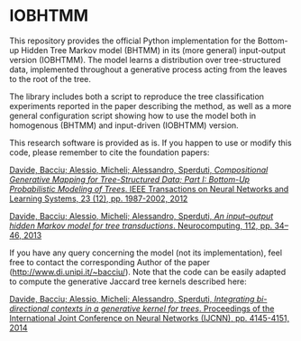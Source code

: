 # IOBHTMM

This repository provides the official Python implementation for the Bottom-up Hidden Tree Markov model (BHTMM) in its (more general) input-output version (IOBHTMM). The model learns a distribution over tree-structured data, implemented throughout a generative process acting from the leaves to the root of the tree.  

The library includes both a script to reproduce the tree classification experiments reported in the paper describing the method, as well as a more general configuration script showing how to use the model both in homogenous (BHTMM) and input-driven (IOBHTMM) version.

This research software is provided as is. If you happen to use or modify this code, please remember to cite the foundation papers:

[Davide, Bacciu; Alessio, Micheli; Alessandro, Sperduti, *Compositional Generative Mapping for Tree-Structured Data; Part I: Bottom-Up Probabilistic Modeling of Trees*. IEEE Transactions on Neural Networks and Learning Systems, 23 (12), pp. 1987-2002, 2012](https://ieeexplore.ieee.org/abstract/document/6353263)

[Davide, Bacciu; Alessio, Micheli; Alessandro, Sperduti, *An input–output hidden Markov model for tree transductions*. Neurocomputing, 112, pp. 34–46, 2013](https://www.sciencedirect.com/science/article/abs/pii/S0925231213001914)

If you have any query concerning the model (not its implementation), feel free to contact the corresponding Author of the paper (http://www.di.unipi.it/~bacciu/). Note that the code can be easily adapted to compute the generative Jaccard tree kernels described here:

[Davide, Bacciu; Alessio, Micheli; Alessandro, Sperduti, *Integrating bi-directional contexts in a generative kernel for trees*. Proceedings of the International Joint Conference on Neural Networks (IJCNN), pp. 4145-4151, 2014](https://ieeexplore.ieee.org/abstract/document/6889768)
